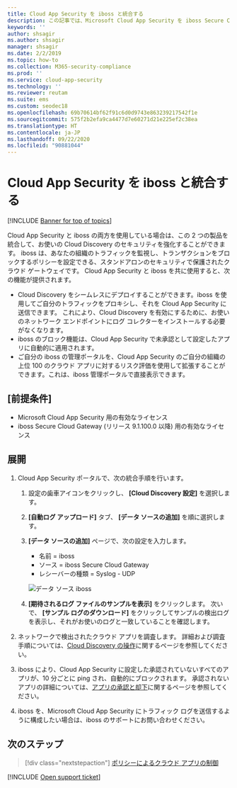 ```yaml
---
title: Cloud App Security を iboss と統合する
description: この記事では、Microsoft Cloud App Security を iboss Secure Cloud Gateway と統合し、シームレスな Cloud Discovery と、承認されていないアプリの自動ブロックを実現する方法について説明します。
keywords: ''
author: shsagir
ms.author: shsagir
manager: shsagir
ms.date: 2/2/2019
ms.topic: how-to
ms.collection: M365-security-compliance
ms.prod: ''
ms.service: cloud-app-security
ms.technology: ''
ms.reviewer: reutam
ms.suite: ems
ms.custom: seodec18
ms.openlocfilehash: 69b70614bf62f91c6d0d9743e863239217542f1e
ms.sourcegitcommit: 575f2b2efa9ca4477d7e60271d21e225ef2c38ea
ms.translationtype: HT
ms.contentlocale: ja-JP
ms.lasthandoff: 09/22/2020
ms.locfileid: "90881044"
---
```

# <a name="integrate-cloud-app-security-with-iboss"></a>Cloud App Security を iboss と統合する

[!INCLUDE [Banner for top of topics](includes/banner.md)]

Cloud App Security と iboss の両方を使用している場合は、この 2 つの製品を統合して、お使いの Cloud Discovery のセキュリティを強化することができます。 iboss は、あなたの組織のトラフィックを監視し、トランザクションをブロックするポリシーを設定できる、スタンドアロンのセキュリティで保護されたクラウド ゲートウェイです。 Cloud App Security と iboss を共に使用すると、次の機能が提供されます。

- Cloud Discovery をシームレスにデプロイすることができます。iboss を使用してご自分のトラフィックをプロキシし、それを Cloud App Security に送信できます。 これにより、Cloud Discovery を有効にするために、お使いのネットワーク エンドポイントにログ コレクターをインストールする必要がなくなります。
- iboss のブロック機能は、Cloud App Security で未承認として設定したアプリに自動的に適用されます。
- ご自分の iboss の管理ポータルを、Cloud App Security のご自分の組織の上位 100 のクラウド アプリに対するリスク評価を使用して拡張することができます。これは、iboss 管理ポータルで直接表示できます。

## <a name="prerequisites"></a>[前提条件]

- Microsoft Cloud App Security 用の有効なライセンス
- iboss Secure Cloud Gateway (リリース 9.1.100.0 以降) 用の有効なライセンス

## <a name="deployment"></a>展開

1. Cloud App Security ポータルで、次の統合手順を行います。
    1. 設定の歯車アイコンをクリックし、 **[Cloud Discovery 設定]** を選択します。
    2. **[自動ログ アップロード]** タブ、 **[データ ソースの追加]** を順に選択します。
    3. **[データ ソースの追加]** ページで、次の設定を入力します。

        - 名前 = iboss
        - ソース = iboss Secure Cloud Gateway
        - レシーバーの種類 = Syslog - UDP

        ![データ ソース iboss](media/iboss-integration.png)

    4. **[期待されるログ ファイルのサンプルを表示]** をクリックします。 次いで、 **[サンプル ログのダウンロード]** をクリックしてサンプルの検出ログを表示し、それがお使いのログと一致していることを確認します。<br />

1. ネットワークで検出されたクラウド アプリを調査します。 詳細および調査手順については、[Cloud Discovery の操作](working-with-cloud-discovery-data.md)に関するページを参照してください。

1. iboss により、Cloud App Security に設定した承認されていないすべてのアプリが、10 分ごとに ping され、自動的にブロックされます。 承認されないアプリの詳細については、[アプリの承認と却下](governance-discovery.md#BKMK_SanctionApp)に関するページを参照してください。

1. iboss を、Microsoft Cloud App Security にトラフィック ログを送信するように構成したい場合は、iboss のサポートにお問い合わせください。

## <a name="next-steps"></a>次のステップ

> [!div class="nextstepaction"]
> [ポリシーによるクラウド アプリの制御](control-cloud-apps-with-policies.md)

[!INCLUDE [Open support ticket](includes/support.md)]
